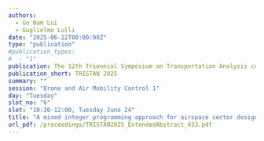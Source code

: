 ```yaml
---
authors:
  - Go Nam Lui
  - Guglielmo Lulli
date: "2025-06-22T00:00:00Z"
type: "publication"
#publication_types:
#  - "1"
publication: The 12th Triennial Symposium on Transportation Analysis conference
publication_short: TRISTAN 2025
summary: ""
session: "Drone and Air Mobility Control 1"
day: "Tuesday"
slot_no: "6"
slot: "10:30-12:00, Tuesday June 24"
title: "A mixed integer programming approach for airspace sector design problem"
url_pdf: /proceedings/TRISTAN2025_ExtendedAbstract_433.pdf
---
```

